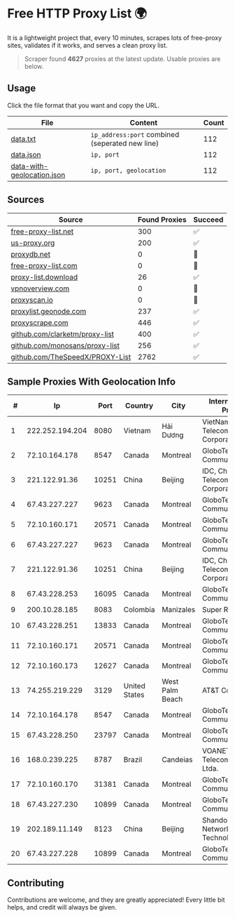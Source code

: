 
# Free HTTP Proxy List 🌍

It is a lightweight project that, every 10 minutes, scrapes lots of free-proxy sites, validates if it works, and serves a clean proxy list.


> Scraper found **4627** proxies at the latest update. Usable proxies are below.

## Usage

Click the file format that you want and copy the URL.


|File|Content|Count|
|----|-------|-----|
|[data.txt](https://raw.githubusercontent.com/themiralay/Proxy-List-World/master/data.txt)|`ip_address:port` combined (seperated new line)|112|
|[data.json](https://raw.githubusercontent.com/themiralay/Proxy-List-World/master/data.json)|`ip, port`|112|
|[data-with-geolocation.json](https://raw.githubusercontent.com/themiralay/Proxy-List-World/master/data-with-geolocation.json)|`ip, port, geolocation`|112|

## Sources

|Source|Found Proxies|Succeed|
|------|-------------|-------|
|[free-proxy-list.net](https://free-proxy-list.net)|300|✅|
|[us-proxy.org](https://www.us-proxy.org)|200|✅|
|[proxydb.net](http://proxydb.net)|0|🚫|
|[free-proxy-list.com](https://free-proxy-list.com/?page=&port=&type%5B%5D=http&type%5B%5D=https&up_time=0&search=Search)|0|🚫|
|[proxy-list.download](https://www.proxy-list.download/HTTP)|26|✅|
|[vpnoverview.com](https://vpnoverview.com/privacy/anonymous-browsing/free-proxy-servers)|0|🚫|
|[proxyscan.io](https://www.proxyscan.io)|0|🚫|
|[proxylist.geonode.com](https://proxylist.geonode.com/api/proxy-list?limit=300&page=1&sort_by=lastChecked&sort_type=desc&protocols=http,https)|237|✅|
|[proxyscrape.com](https://api.proxyscrape.com/v2/?request=displayproxies&protocol=http&timeout=10000&country=all&ssl=all&anonymity=all)|446|✅|
|[github.com/clarketm/proxy-list](https://raw.githubusercontent.com/clarketm/proxy-list/master/proxy-list-raw.txt)|400|✅|
|[github.com/monosans/proxy-list](https://raw.githubusercontent.com/monosans/proxy-list/main/proxies/http.txt)|256|✅|
|[github.com/TheSpeedX/PROXY-List](https://raw.githubusercontent.com/TheSpeedX/PROXY-List/master/http.txt)|2762|✅|


## Sample Proxies With Geolocation Info

|#|Ip|Port|Country|City|Internet Service Provider|
|-|--|----|-------|----|-------------------------|
|1|222.252.194.204|8080|Vietnam|Hải Dương|VietNam Post and Telecom Corporation|
|2|72.10.164.178|8547|Canada|Montreal|GloboTech Communications|
|3|221.122.91.36|10251|China|Beijing|IDC, China Telecommunications Corporation|
|4|67.43.227.227|9623|Canada|Montreal|GloboTech Communications|
|5|72.10.160.171|20571|Canada|Montreal|GloboTech Communications|
|6|67.43.227.227|9623|Canada|Montreal|GloboTech Communications|
|7|221.122.91.36|10251|China|Beijing|IDC, China Telecommunications Corporation|
|8|67.43.228.253|16095|Canada|Montreal|GloboTech Communications|
|9|200.10.28.185|8083|Colombia|Manizales|Super Redes S.A.S|
|10|67.43.228.251|13833|Canada|Montreal|GloboTech Communications|
|11|72.10.160.171|20571|Canada|Montreal|GloboTech Communications|
|12|72.10.160.173|12627|Canada|Montreal|GloboTech Communications|
|13|74.255.219.229|3129|United States|West Palm Beach|AT&T Corp.|
|14|72.10.164.178|8547|Canada|Montreal|GloboTech Communications|
|15|67.43.228.250|23797|Canada|Montreal|GloboTech Communications|
|16|168.0.239.225|8787|Brazil|Candeias|VOANET Telecomunicações Ltda.|
|17|72.10.160.170|31381|Canada|Montreal|GloboTech Communications|
|18|67.43.227.230|10899|Canada|Montreal|GloboTech Communications|
|19|202.189.11.149|8123|China|Beijing|Shandong eshinton Network Technology Co., Ltd.|
|20|67.43.227.228|10899|Canada|Montreal|GloboTech Communications|



## Contributing

Contributions are welcome, and they are greatly appreciated! Every
little bit helps, and credit will always be given.

